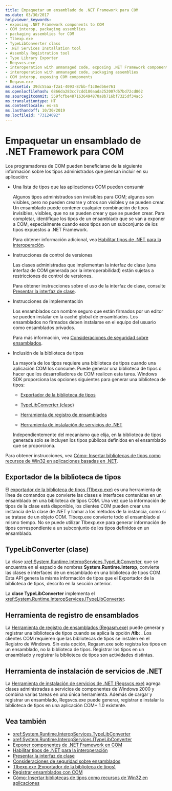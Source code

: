 ```yaml
---
title: Empaquetar un ensamblado de .NET Framework para COM
ms.date: 03/30/2017
helpviewer_keywords:
- exposing .NET Framework components to COM
- COM interop, packaging assemblies
- packaging assemblies for COM
- Tlbexp.exe
- TypeLibConverter class
- .NET Services Installation tool
- Assembly Registration tool
- Type Library Exporter
- Reqsvcs.exe
- interoperation with unmanaged code, exposing .NET Framework components
- interoperation with unmanaged code, packaging assemblies
- COM interop, exposing COM components
- Reqasm.exe
ms.assetid: 39dc55aa-f2a1-4093-87bb-f1c0edb6e761
ms.openlocfilehash: 6866da283cc7cdd180aada252007d67bd72cd862
ms.sourcegitcommit: 559fcfbe4871636494870a8b716bf7325df34ac5
ms.translationtype: HT
ms.contentlocale: es-ES
ms.lasthandoff: 10/30/2019
ms.locfileid: "73124092"
---
```

# <a name="packaging-a-net-framework-assembly-for-com"></a>Empaquetar un ensamblado de .NET Framework para COM

Los programadores de COM pueden beneficiarse de la siguiente información sobre los tipos administrados que piensan incluir en su aplicación:

- Una lista de tipos que las aplicaciones COM pueden consumir

  Algunos tipos administrados son invisibles para COM; algunos son visibles, pero no pueden crearse y otros son visibles y se pueden crear. Un ensamblado puede contener cualquier combinación de tipos invisibles, visibles, que no se pueden crear y que se pueden crear. Para completar, identifique los tipos de un ensamblado que se van a exponer a COM, especialmente cuando esos tipos son un subconjunto de los tipos expuestos a .NET Framework.

  Para obtener información adicional, vea [Habilitar tipos de .NET para la interoperación](../../standard/native-interop/qualify-net-types-for-interoperation.md).

- Instrucciones de control de versiones

  Las clases administradas que implementan la interfaz de clase (una interfaz de COM generada por la interoperabilidad) están sujetas a restricciones de control de versiones.

  Para obtener instrucciones sobre el uso de la interfaz de clase, consulte [Presentar la interfaz de clase](../../standard/native-interop/com-callable-wrapper.md#introducing-the-class-interface).

- Instrucciones de implementación

  Los ensamblados con nombre seguro que están firmados por un editor se pueden instalar en la caché global de ensamblados. Los ensamblados no firmados deben instalarse en el equipo del usuario como ensamblados privados.

  Para más información, vea [Consideraciones de seguridad sobre ensamblados](../../standard/assembly/security-considerations.md).

- Inclusión de la biblioteca de tipos

  La mayoría de los tipos requiere una biblioteca de tipos cuando una aplicación COM los consume. Puede generar una biblioteca de tipos o hacer que los desarrolladores de COM realicen esta tarea. Windows SDK proporciona las opciones siguientes para generar una biblioteca de tipos:

  - [Exportador de la biblioteca de tipos](#cpconpackagingassemblyforcomanchor1)

  - [TypeLibConverter (clase)](#cpconpackagingassemblyforcomanchor2)

  - [Herramienta de registro de ensamblados](#cpconpackagingassemblyforcomanchor3)

  - [Herramienta de instalación de servicios de .NET](#cpconpackagingassemblyforcomanchor4)

  Independientemente del mecanismo que elija, en la biblioteca de tipos generada solo se incluyen los tipos públicos definidos en el ensamblado que se proporciona.

Para obtener instrucciones, vea [Cómo: Insertar bibliotecas de tipos como recursos de Win32 en aplicaciones basadas en .NET](https://docs.microsoft.com/previous-versions/dotnet/netframework-4.0/ww9a897z(v=vs.100)).

<a name="cpconpackagingassemblyforcomanchor1"></a>

## <a name="type-library-exporter"></a>Exportador de la biblioteca de tipos

El [exportador de la biblioteca de tipos (Tlbexp.exe)](../tools/tlbexp-exe-type-library-exporter.md) es una herramienta de línea de comandos que convierte las clases e interfaces contenidas en un ensamblado en una biblioteca de tipos COM. Una vez que la información de tipos de la clase está disponible, los clientes COM pueden crear una instancia de la clase de .NET y llamar a los métodos de la instancia, como si se tratase de un objeto COM. Tlbexp.exe convierte todo el ensamblado al mismo tiempo. No se puede utilizar Tlbexp.exe para generar información de tipos correspondiente a un subconjunto de los tipos definidos en un ensamblado.

<a name="cpconpackagingassemblyforcomanchor2"></a>

## <a name="typelibconverter-class"></a>TypeLibConverter (clase)

La clase <xref:System.Runtime.InteropServices.TypeLibConverter>, que se encuentra en el espacio de nombres **System.Runtime.Interop**, convierte las clases e interfaces de un ensamblado en una biblioteca de tipos COM. Esta API genera la misma información de tipos que el Exportador de la biblioteca de tipos, descrito en la sección anterior.

La **clase TypeLibConverter** implementa el <xref:System.Runtime.InteropServices.ITypeLibConverter>.

<a name="cpconpackagingassemblyforcomanchor3"></a>

## <a name="assembly-registration-tool"></a>Herramienta de registro de ensamblados

La [Herramienta de registro de ensamblados (Regasm.exe)](../tools/regasm-exe-assembly-registration-tool.md) puede generar y registrar una biblioteca de tipos cuando se aplica la opción **/tlb:** . Los clientes COM requieren que las bibliotecas de tipos se instalen en el Registro de Windows. Sin esta opción, Regasm.exe solo registra los tipos en un ensamblado, no la biblioteca de tipos. Registrar los tipos en un ensamblado y registrar la biblioteca de tipos son actividades distintas.

<a name="cpconpackagingassemblyforcomanchor4"></a>

## <a name="net-services-installation-tool"></a>Herramienta de instalación de servicios de .NET

La [Herramienta de instalación de servicios de .NET (Regsvcs.exe)](../tools/regsvcs-exe-net-services-installation-tool.md) agrega clases administradas a servicios de componentes de Windows 2000 y combina varias tareas en una única herramienta. Además de cargar y registrar un ensamblado, Regsvcs.exe puede generar, registrar e instalar la biblioteca de tipos en una aplicación COM+ 1.0 existente.

## <a name="see-also"></a>Vea también

- <xref:System.Runtime.InteropServices.TypeLibConverter>
- <xref:System.Runtime.InteropServices.ITypeLibConverter>
- [Exponer componentes de .NET Framework en COM](exposing-dotnet-components-to-com.md)
- [Habilitar tipos de .NET para la interoperación](../../standard/native-interop/qualify-net-types-for-interoperation.md)
- [Presentar la interfaz de clase](../../standard/native-interop/com-callable-wrapper.md#introducing-the-class-interface)
- [Consideraciones de seguridad sobre ensamblados](../../standard/assembly/security-considerations.md)
- [Tlbexp.exe (Exportador de la biblioteca de tipos)](../tools/tlbexp-exe-type-library-exporter.md)
- [Registrar ensamblados con COM](registering-assemblies-with-com.md)
- [Cómo: Insertar bibliotecas de tipos como recursos de Win32 en aplicaciones](https://docs.microsoft.com/previous-versions/dotnet/netframework-4.0/ww9a897z(v=vs.100))
